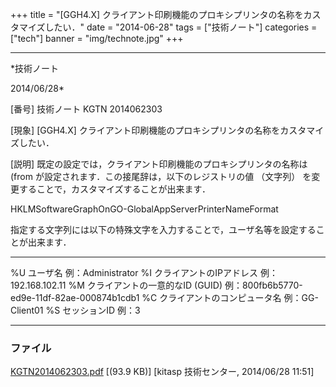 ﻿+++
title = "[GGH4.X] クライアント印刷機能のプロキシプリンタの名称をカスタマイズしたい．"
date = "2014-06-28"
tags = ["技術ノート"]
categories = ["tech"]
banner = "img/technote.jpg"
+++

-----------------------------------------------------------------------------------------------------------------------------

*技術ノート

2014/06/28*


[番号]
技術ノート KGTN 2014062303

[現象]
[GGH4.X]
クライアント印刷機能のプロキシプリンタの名称をカスタマイズしたい．

[説明]
既定の設定では，クライアント印刷機能のプロキシプリンタの名称は (from
が設定されます．この接尾辞は，以下のレジストリの値 （文字列）
を変更することで，カスタマイズすることが出来ます．

HKLMSoftwareGraphOnGO-GlobalAppServerPrinterNameFormat

指定する文字列には以下の特殊文字を入力することで，ユーザ名等を設定することが出来ます．

  ---- --------------------------------- ---------------------------------------------
  %U   ユーザ名                          例：Administrator
  %I   クライアントのIPアドレス          例：192.168.102.11
  %M   クライアントの一意的なID (GUID)   例：800fb6b5770-ed9e-11df-82ae-000874b1cdb1
  %C   クライアントのコンピュータ名      例：GG-Client01
  %S   セッションID                      例：3
  ---- --------------------------------- ---------------------------------------------


### ファイル

 
 


[KGTN2014062303.pdf](http://techreport.kitasp.net/attachments/download/1702/KGTN2014062303.pdf)
 [(93.9 KB)] [kitasp 技術センター, 2014/06/28
11:51]


 


 

